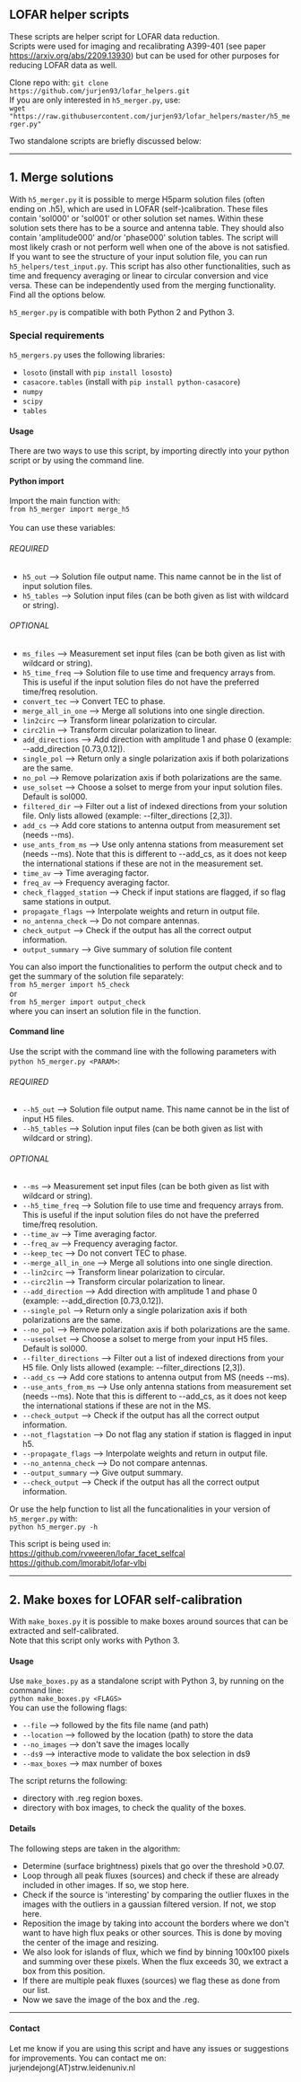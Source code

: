 ## LOFAR helper scripts

These scripts are helper script for LOFAR data reduction.\
Scripts were used for imaging and recalibrating A399-401 (see paper https://arxiv.org/abs/2209.13930) but can be used for other purposes for reducing LOFAR data as well.

Clone repo with: ```git clone https://github.com/jurjen93/lofar_helpers.git``` \
If you are only interested in ```h5_merger.py```, use:\
```wget "https://raw.githubusercontent.com/jurjen93/lofar_helpers/master/h5_merger.py"```

Two standalone scripts are briefly discussed below:

-------------------------------
## 1. Merge solutions

With ```h5_merger.py``` it is possible to merge H5parm solution files (often ending on .h5), which are used in LOFAR (self-)calibration.
These files contain 'sol000' or 'sol001' or other solution set names. Within these solution sets there has to be a source and antenna table. 
They should also contain 'amplitude000' and/or 'phase000' solution tables. The script will most likely crash or not perform well when one of the above is not satisfied.
If you want to see the structure of your input solution file, you can run ```h5_helpers/test_input.py```.
This script has also other functionalities, such as time and frequency averaging or linear to circular conversion and vice versa. 
These can be independently used from the merging functionality. Find all the options below.

```h5_merger.py``` is compatible with both Python 2 and Python 3.

### Special requirements

```h5_mergers.py``` uses the following libraries:
* ```losoto``` (install with ```pip install lososto```)
* ```casacore.tables``` (install with ```pip install python-casacore```)
* ```numpy```
* ```scipy```
* ```tables```

#### Usage

There are two ways to use this script, by importing directly into your python script or by using the command line. 

#### Python import
Import the main function with: \
```from h5_merger import merge_h5```\
\
You can use these variables:
###### REQUIRED
* ```h5_out``` --> Solution file output name. This name cannot be in the list of input solution files.
* ```h5_tables``` --> Solution input files (can be both given as list with wildcard or string).
###### OPTIONAL
* ```ms_files``` --> Measurement set input files (can be both given as list with wildcard or string).
* ```h5_time_freq``` --> Solution file to use time and frequency arrays from. This is useful if the input solution files do not have the preferred time/freq resolution.
* ```convert_tec``` --> Convert TEC to phase.
* ```merge_all_in_one``` --> Merge all solutions into one single direction.
* ```lin2circ``` --> Transform linear polarization to circular.
* ```circ2lin``` --> Transform circular polarization to linear.
* ```add_directions``` --> Add direction with amplitude 1 and phase 0 (example: --add_direction [0.73,0.12]).
* ```single_pol``` --> Return only a single polarization axis if both polarizations are the same.
* ```no_pol``` --> Remove polarization axis if both polarizations are the same.
* ```use_solset``` --> Choose a solset to merge from your input solution files. Default is sol000.
* ```filtered_dir``` --> Filter out a list of indexed directions from your solution file. Only lists allowed (example: --filter_directions [2,3]).
* ```add_cs``` --> Add core stations to antenna output from measurement set (needs --ms).
* ```use_ants_from_ms``` --> Use only antenna stations from measurement set (needs --ms). Note that this is different to --add_cs, as it does not keep the international stations if these are not in the measurement set.
* ```time_av``` --> Time averaging factor.
* ```freq_av``` --> Frequency averaging factor.
* ```check_flagged_station``` --> Check if input stations are flagged, if so flag same stations in output.
* ```propagate_flags``` --> Interpolate weights and return in output file.
* ```no_antenna_check``` --> Do not compare antennas.
* ```check_output``` --> Check if the output has all the correct output information.
* ```output_summary``` --> Give summary of solution file content

You can also import the functionalities to perform the output check and to get the summary of the solution file separately:\
```from h5_merger import h5_check```\
or \
```from h5_merger import output_check``` \
where you can insert an solution file in the function.

#### Command line
Use the script with the command line with the following parameters with ```python h5_merger.py <PARAM>```:
###### REQUIRED
* ```--h5_out``` --> Solution file output name. This name cannot be in the list of input H5 files.
* ```--h5_tables``` --> Solution input files (can be both given as list with wildcard or string).
###### OPTIONAL
* ```--ms``` --> Measurement set input files (can be both given as list with wildcard or string).
* ```--h5_time_freq``` --> Solution file to use time and frequency arrays from. This is useful if the input solution files do not have the preferred time/freq resolution.
* ```--time_av``` --> Time averaging factor.
* ```--freq_av``` --> Frequency averaging factor.
* ```--keep_tec``` --> Do not convert TEC to phase.
* ```--merge_all_in_one``` --> Merge all solutions into one single direction.
* ```--lin2circ``` --> Transform linear polarization to circular.
* ```--circ2lin``` --> Transform circular polarization to linear.
* ```--add_direction``` --> Add direction with amplitude 1 and phase 0 (example: --add_direction [0.73,0.12]).
* ```--single_pol``` --> Return only a single polarization axis if both polarizations are the same.
* ```--no_pol``` --> Remove polarization axis if both polarizations are the same.
* ```--usesolset``` --> Choose a solset to merge from your input H5 files. Default is sol000.
* ```--filter_directions``` --> Filter out a list of indexed directions from your H5 file. Only lists allowed (example: --filter_directions [2,3]).
* ```--add_cs``` --> Add core stations to antenna output from MS (needs --ms).
* ```--use_ants_from_ms``` --> Use only antenna stations from measurement set (needs --ms). Note that this is different to --add_cs, as it does not keep the international stations if these are not in the MS.
* ```--check_output``` --> Check if the output has all the correct output information.
* ```--not_flagstation``` --> Do not flag any station if station is flagged in input h5.
* ```--propagate_flags``` --> Interpolate weights and return in output file.
* ```--no_antenna_check``` --> Do not compare antennas.
* ```--output_summary``` --> Give output summary.
* ```--check_output``` --> Check if the output has all the correct output information.

Or use the help function to list all the funcationalities in your version of ```h5_merger.py``` with:\
```python h5_merger.py -h```

This script is being used in:\
https://github.com/rvweeren/lofar_facet_selfcal \
https://github.com/lmorabit/lofar-vlbi

-------------------------------

## 2. Make boxes for LOFAR self-calibration

With ```make_boxes.py``` it is possible to make boxes around sources that can be extracted and self-calibrated.\
Note that this script only works with Python 3.

#### Usage

Use ```make_boxes.py``` as a standalone script with Python 3, by running on the command line:\
```python make_boxes.py <FLAGS>``` \
You can use the following flags:
* ```--file``` --> followed by the fits file name (and path)
* ```--location``` --> followed by the location (path) to store the data
* ```--no_images``` --> don't save the images locally
* ```--ds9``` --> interactive mode to validate the box selection in ds9
* ```--max_boxes``` --> max number of boxes

The script returns the following:
* directory with .reg region boxes.
* directory with box images, to check the quality of the boxes.

#### Details
The following steps are taken in the algorithm:
* Determine (surface brightness) pixels that go over the threshold >0.07.
* Loop through all peak fluxes (sources) and check if these are already included in other images. If so, we stop here.
* Check if the source is 'interesting' by comparing the outlier fluxes in the images with the outliers in a gaussian filtered version. If not, we stop here.
* Reposition the image by taking into account the borders where we don't want to have high flux peaks or other sources. This is done by moving the center of the image and resizing.
* We also look for islands of flux, which we find by binning 100x100 pixels and summing over these pixels. When the flux exceeds 30, we extract a box from this position.
* If there are multiple peak fluxes (sources) we flag these as done from our list.
* Now we save the image of the box and the .reg.

-------------------------------

#### Contact
Let me know if you are using this script and have any issues or suggestions for improvements.
You can contact me on: jurjendejong(AT)strw.leidenuniv.nl
